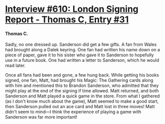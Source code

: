 # [Interview #610: London Signing Report - Thomas C, Entry #31](https://www.theoryland.com/intvmain.php?i=610#31)

#### Thomas C.

Sadly, no one dressed up. Sanderson did get a few gifts. A fan from Wales had brought along a Dalek keyring. One fan had written his name down on a piece of paper, gave it to his sister who gave it to Sanderson to hopefully use in a future book. One had written a letter to Sanderson, which he would read later.

Once all fans had been and gone, a few hung back. While getting his books signed, one fan, Matt, had brought his Magic: The Gathering cards along with him and mentioned this to Brandon Sanderson, who admitted that they might play at the end of the signing if time allowed. Matt returned, and both Sanderson and Matt played a quick game in the store. From what I gathered (as I don't know much about the game), Matt seemed to make a good start, then Sanderson pulled out an ace card and Matt lost in three moves! Matt didn't seem to mind—I think the experience of playing a game with Sanderson was far more important!

